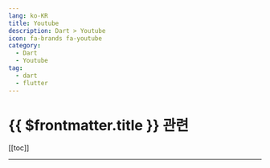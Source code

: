 ```yaml
---
lang: ko-KR
title: Youtube
description: Dart > Youtube
icon: fa-brands fa-youtube
category:
  - Dart
  - Youtube
tag: 
  - dart
  - flutter
---
```


# {{ $frontmatter.title }} 관련

[[toc]]

---

<MyYouTubeItems jsonName="yu-TheCodingPapa" /><!-- The Coding Papa 더코딩파파 -->
<MyYouTubeItems jsonName="yu-dev_man" /><!-- 개발하는남자 -->
<MyYouTubeItems jsonName="yu-techieblossom" /><!-- Techie Blossom -->
<MyYouTubeItems jsonName="yu-CodeXDev" /><!-- CodeX -->
<MyYouTubeItems jsonName="yu-CodeAndroid" /><!-- CodeAndroid -->
<MyYouTubeItems jsonName="yu-DoctorCode9" /><!-- doctor code -->
<MyYouTubeItems jsonName="yu-Hallden_" /><!-- Hallden -->
<MyYouTubeItems jsonName="yu-tadaspetra" /><!-- Tadas Petra -->
<MyYouTubeItems jsonName="yu-mhadaily" /><!-- Majid Hajian -->
<MyYouTubeItems jsonName="yu-TheFlutterWay" /><!-- The Flutter Way -->
<MyYouTubeItems jsonName="yu-indianappguy" /><!-- Sanskar Tiwari -->
<MyYouTubeItems jsonName="yu-dbestech" /><!-- dbestech -->
<MyYouTubeItems jsonName="yu-FlutterMapp" /><!-- Flutter Mapp -->
<MyYouTubeItems jsonName="yu-JAICHANGPARK" /><!-- Dream Walker -->
<MyYouTubeItems jsonName="yu-flutterdev" /><!-- Flutter -->
<MyYouTubeItems jsonName="yu-hyangmama" /><!-- 향마마 허리업 (dev.) -->
<MyYouTubeItems jsonName="yu-survivalcoding" /><!-- 오준석의 생존코딩 -->
<MyYouTubeItems jsonName="yu-THE100_" /><!-- Bravo Your Life.THE100_더백 -->
<MyYouTubeItems jsonName="yu-gdgsongdo1690" /><!-- GDGSongDo -->
<MyYouTubeItems jsonName="yu-createdbykoko" /><!-- Mitch Koko -->
<MyYouTubeItems jsonName="yu-totally-vy3xb" /><!-- TOTALLY 개발자 -->
<MyYouTubeItems jsonName="yu-flutterguys" /><!-- Flutter Guys -->
<MyYouTubeItems jsonName="yu-FirstBuildKorea" /><!-- FirstBuild Korea -->
<MyYouTubeItems jsonName="yu-abdulazizahwan" /><!-- Abdul Aziz Ahwan -->
<MyYouTubeItems jsonName="yu-babakcode" /><!-- Babak Code -->
<MyYouTubeItems jsonName="yu-thetechbrotherss" /><!-- The Tech Brothers -->
<MyYouTubeItems jsonName="yu-user-tv8fr9in3d" /><!-- 도그풋 -->
<MyYouTubeItems jsonName="yu-UnsureProgrammer" /><!-- Unsure Programmer -->
<MyYouTubeItems jsonName="yu-explosoratory" /><!-- 설명하는개발자 -->
<MyYouTubeItems jsonName="yu-NetNinja" /><!-- The Net Ninja -->
<MyYouTubeItems jsonName="yu-CodingwithT" /><!-- Coding With Tea -->
<MyYouTubeItems jsonName="yu-DavidSerranoIO" /><!-- David Serrano -->
<MyYouTubeItems jsonName="yu-airklassofficial" /><!-- 에어클래스 -->
<MyYouTubeItems jsonName="yu-alohaclass" /><!-- ALOHA CLASS -->
<MyYouTubeItems jsonName="yu-mungcoding" /><!-- 멍코딩 -->
<MyYouTubeItems jsonName="yu-programgarden" /><!-- 프로그램 동산 - IT 지식 공유 -->
<MyYouTubeItems jsonName="yu-ambitiouslabs" /><!-- Ambitious Alim -->
<MyYouTubeItems jsonName="yu-AivarsMeijers" /><!-- Aivars Meijers -->
<MyYouTubeItems jsonName="yu-yukicoding6552" /><!-- Yuki Coding -->
<MyYouTubeItems jsonName="yu-codingchef" /><!-- 코딩셰프 -->

<TagLinks />
